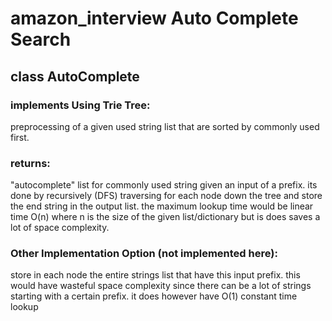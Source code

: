 # amazon_interview Auto Complete Search



## class AutoComplete
### implements Using Trie Tree:
preprocessing of a given used string list that are sorted by commonly used first.
### returns:
"autocomplete" list for commonly used string given an input of a prefix. 
its done by recursively (DFS) traversing for each node down the tree and store the end string in
the output list. the maximum lookup time would be linear time O(n) where n is the size of
the given list/dictionary but is does saves a lot of space complexity.

### Other Implementation Option (not implemented here):
store in each node the entire strings list that have this input prefix.
this would have wasteful space complexity since there can be a lot of strings starting with
a certain prefix. it does however have O(1) constant time lookup